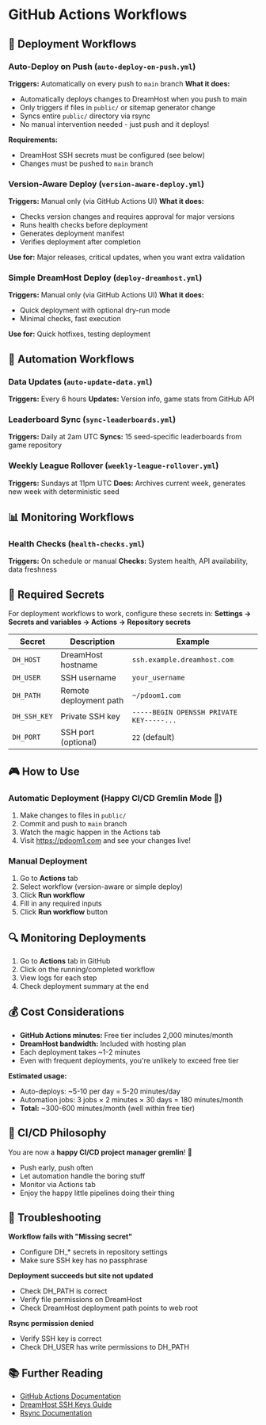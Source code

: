 # GitHub Actions Workflows

## 🚀 Deployment Workflows

### Auto-Deploy on Push (`auto-deploy-on-push.yml`)
**Triggers:** Automatically on every push to `main` branch
**What it does:**
- Automatically deploys changes to DreamHost when you push to main
- Only triggers if files in `public/` or sitemap generator change
- Syncs entire `public/` directory via rsync
- No manual intervention needed - just push and it deploys!

**Requirements:**
- DreamHost SSH secrets must be configured (see below)
- Changes must be pushed to `main` branch

### Version-Aware Deploy (`version-aware-deploy.yml`)
**Triggers:** Manual only (via GitHub Actions UI)
**What it does:**
- Checks version changes and requires approval for major versions
- Runs health checks before deployment
- Generates deployment manifest
- Verifies deployment after completion

**Use for:** Major releases, critical updates, when you want extra validation

### Simple DreamHost Deploy (`deploy-dreamhost.yml`)
**Triggers:** Manual only (via GitHub Actions UI)
**What it does:**
- Quick deployment with optional dry-run mode
- Minimal checks, fast execution

**Use for:** Quick hotfixes, testing deployment

## 🤖 Automation Workflows

### Data Updates (`auto-update-data.yml`)
**Triggers:** Every 6 hours
**Updates:** Version info, game stats from GitHub API

### Leaderboard Sync (`sync-leaderboards.yml`)
**Triggers:** Daily at 2am UTC
**Syncs:** 15 seed-specific leaderboards from game repository

### Weekly League Rollover (`weekly-league-rollover.yml`)
**Triggers:** Sundays at 11pm UTC
**Does:** Archives current week, generates new week with deterministic seed

## 📊 Monitoring Workflows

### Health Checks (`health-checks.yml`)
**Triggers:** On schedule or manual
**Checks:** System health, API availability, data freshness

## 🔧 Required Secrets

For deployment workflows to work, configure these secrets in:
**Settings → Secrets and variables → Actions → Repository secrets**

| Secret | Description | Example |
|--------|-------------|---------|
| `DH_HOST` | DreamHost hostname | `ssh.example.dreamhost.com` |
| `DH_USER` | SSH username | `your_username` |
| `DH_PATH` | Remote deployment path | `~/pdoom1.com` |
| `DH_SSH_KEY` | Private SSH key | `-----BEGIN OPENSSH PRIVATE KEY-----...` |
| `DH_PORT` | SSH port (optional) | `22` (default) |

## 🎮 How to Use

### Automatic Deployment (Happy CI/CD Gremlin Mode 🤖)
1. Make changes to files in `public/`
2. Commit and push to `main` branch
3. Watch the magic happen in the Actions tab
4. Visit https://pdoom1.com and see your changes live!

### Manual Deployment
1. Go to **Actions** tab
2. Select workflow (version-aware or simple deploy)
3. Click **Run workflow**
4. Fill in any required inputs
5. Click **Run workflow** button

## 🔍 Monitoring Deployments

1. Go to **Actions** tab in GitHub
2. Click on the running/completed workflow
3. View logs for each step
4. Check deployment summary at the end

## 💰 Cost Considerations

- **GitHub Actions minutes:** Free tier includes 2,000 minutes/month
- **DreamHost bandwidth:** Included with hosting plan
- Each deployment takes ~1-2 minutes
- Even with frequent deployments, you're unlikely to exceed free tier

**Estimated usage:**
- Auto-deploys: ~5-10 per day = 5-20 minutes/day
- Automation jobs: 3 jobs × 2 minutes × 30 days = 180 minutes/month
- **Total:** ~300-600 minutes/month (well within free tier)

## 🎯 CI/CD Philosophy

You are now a **happy CI/CD project manager gremlin**! 🎉

- Push early, push often
- Let automation handle the boring stuff
- Monitor via Actions tab
- Enjoy the happy little pipelines doing their thing

## 🐛 Troubleshooting

**Workflow fails with "Missing secret"**
- Configure DH_* secrets in repository settings
- Make sure SSH key has no passphrase

**Deployment succeeds but site not updated**
- Check DH_PATH is correct
- Verify file permissions on DreamHost
- Check DreamHost deployment path points to web root

**Rsync permission denied**
- Verify SSH key is correct
- Check DH_USER has write permissions to DH_PATH

## 📚 Further Reading

- [GitHub Actions Documentation](https://docs.github.com/en/actions)
- [DreamHost SSH Keys Guide](https://help.dreamhost.com/hc/en-us/articles/216499537-How-to-configure-passwordless-login-in-Mac-OS-X-and-Linux)
- [Rsync Documentation](https://linux.die.net/man/1/rsync)
